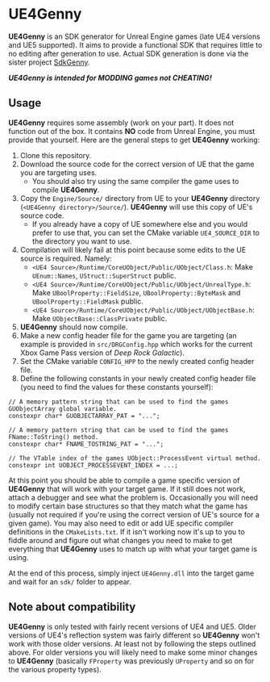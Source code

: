 # **UE4Genny**

**UE4Genny** is an SDK generator for Unreal Engine games (late UE4 versions and UE5 supported). It aims to provide a functional SDK that requires little to no editing after generation to use. Actual SDK generation is done via the sister project [SdkGenny](https://github.com/cursey/sdkgenny).

***UE4Genny is intended for MODDING games not CHEATING!***

## Usage

**UE4Genny** requires some assembly (work on your part). It does not function out of the box. It contains **NO** code from Unreal Engine, you must provide that yourself. Here are the general steps to get **UE4Genny** working:

1. Clone this repository.
2. Download the source code for the correct version of UE that the game you are targeting uses.
    * You should also try using the same compiler the game uses to compile **UE4Genny**. 
3. Copy the `Engine/Source/` directory from UE to your **UE4Genny** directory (`<UE4Genny directory>/Source/`). **UE4Genny** will use this copy of UE's source code.
    * If you already have a copy of UE somewhere else and you would prefer to use that, you can set the CMake variable `UE4_SOURCE_DIR` to the directory you want to use.
4. Compilation will likely fail at this point because some edits to the UE source is required. Namely:
    * `<UE4 Source>/Runtime/CoreUObject/Public/UObject/Class.h`: Make `UEnum::Names`, `UStruct::SuperStruct` public.
    * `<UE4 Source>/Runtime/CoreUObject/Public/UObject/UnrealType.h`: Make `UBoolProperty::FieldSize`, `UBoolProperty::ByteMask` and `UBoolProperty::FieldMask` public.
    * `<UE4 Source>/Runtime/CoreUObject/Public/UObject/UObjectBase.h`: Make `UObjectBase::ClassPrivate` public.
5. **UE4Genny** should now compile.
6. Make a new config header file for the game you are targeting (an example is provided in `src/DRGConfig.hpp` which works for the current Xbox Game Pass version of *Deep Rock Galactic*).
7. Set the CMake variable `CONFIG_HPP` to the newly created config header file.
8. Define the following constants in your newly created config header file (you need to find the values for these constants yourself):

```
// A memory pattern string that can be used to find the games GUObjectArray global variable.
constexpr char* GUOBJECTARRAY_PAT = "...";

// A memory pattern string that can be used to find the games FName::ToString() method.
constexpr char* FNAME_TOSTRING_PAT = "...";

// The VTable index of the games UObject::ProcessEvent virtual method.
constexpr int UOBJECT_PROCESSEVENT_INDEX = ...;
```

At this point you should be able to compile a game specific version of **UE4Genny** that will work with your target game. If it still does not work, attach a debugger and see what the problem is. Occasionally you will need to modify certain base structures so that they match what the game has (usually not required if you're using the correct version of UE's source for a given game). You may also need to edit or add UE specific compiler definitions in the `CMakeLists.txt`. If it isn't working now it's up to you to fiddle around and figure out what changes you need to make to get everything that **UE4Genny** uses to match up with what your target game is using.

At the end of this process, simply inject `UE4Genny.dll` into the target game and wait for an `sdk/` folder to appear.

## Note about compatibility

**UE4Genny** is only tested with fairly recent versions of UE4 and UE5. Older versions of UE4's reflection system was fairly different so **UE4Genny** won't work with those older versions. At least not by following the steps outlined above. For older versions you will likely need to make some minor changes to **UE4Genny** (basically `FProperty` was previously `UProperty` and so on for the various property types).
